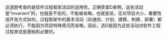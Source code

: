 这道题考查的是软件过程框架活动的适用性。正确答案D表明，这些活动是“invariant”的，也就是不变的，不能被省略。也就是说，无论项目大小、重要性或开发方式如何，过程框架中的基本活动（如通信、计划、建模、构建、部署）都必须执行，不能因为项目特殊情况而省略。因此，选D是因为这些活动对软件工程过程来说是基础和必要的。